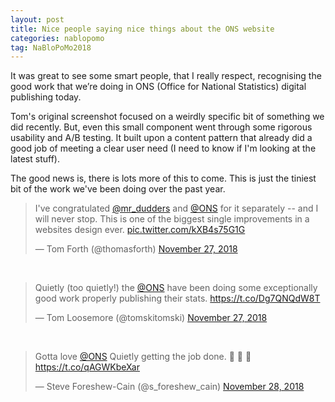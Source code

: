 ```yaml
---
layout: post
title: Nice people saying nice things about the ONS website
categories: nablopomo
tag: NaBloPoMo2018
---
```



<p class="lede">It was great to see some smart people, that I really respect, recognising the good work that we’re doing in ONS (Office for National Statistics) digital publishing today.</p>

Tom's original screenshot focused on a weirdly specific bit of something we did recently. But, even this small component went through some rigorous usability and A/B testing. It built upon a content pattern that already did a good job of meeting a clear user need (I need to know if I'm looking at the latest stuff).

The good news is, there is lots more of this to come. This is just the tiniest bit of the work we've been doing over the past year.

<blockquote class="twitter-tweet" data-lang="en"><p lang="en" dir="ltr">I&#39;ve congratulated <a href="https://twitter.com/mr_dudders?ref_src=twsrc%5Etfw">@mr_dudders</a> and <a href="https://twitter.com/ONS?ref_src=twsrc%5Etfw">@ONS</a> for it separately -- and I will never stop. This is one of the biggest single improvements in a websites design ever. <a href="https://t.co/kXB4s75G1G">pic.twitter.com/kXB4s75G1G</a></p>&mdash; Tom Forth (@thomasforth) <a href="https://twitter.com/thomasforth/status/1067360583706652672?ref_src=twsrc%5Etfw">November 27, 2018</a></blockquote>
<script async src="https://platform.twitter.com/widgets.js" charset="utf-8"></script>

<br>

<blockquote class="twitter-tweet" data-lang="en"><p lang="en" dir="ltr">Quietly (too quietly!) the <a href="https://twitter.com/ONS?ref_src=twsrc%5Etfw">@ONS</a> have been doing some exceptionally good work properly publishing their stats. <a href="https://t.co/Dg7QNQdW8T">https://t.co/Dg7QNQdW8T</a></p>&mdash; Tom Loosemore (@tomskitomski) <a href="https://twitter.com/tomskitomski/status/1067535685559701505?ref_src=twsrc%5Etfw">November 27, 2018</a></blockquote>
<script async src="https://platform.twitter.com/widgets.js" charset="utf-8"></script>

<br>

<blockquote class="twitter-tweet" data-lang="en"><p lang="en" dir="ltr">Gotta love <a href="https://twitter.com/ONS?ref_src=twsrc%5Etfw">@ONS</a> Quietly getting the job done. 👏 👏 👏 <a href="https://t.co/qAGWKbeXar">https://t.co/qAGWKbeXar</a></p>&mdash; Steve Foreshew-Cain (@s_foreshew_cain) <a href="https://twitter.com/s_foreshew_cain/status/1067737646229872640?ref_src=twsrc%5Etfw">November 28, 2018</a></blockquote>
<script async src="https://platform.twitter.com/widgets.js" charset="utf-8"></script>
